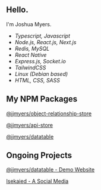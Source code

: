 ## Hello.

I'm Joshua Myers.

- _Typescript, Javascript_
- _Node.js, React.js, Next.js_
- _Redis, MySQL_
- _React Native_
- _Express.js, Socket.io_
- _TailwindCSS_
- _Linux (Debian based)_
- _HTML, CSS, SASS_

## My NPM Packages
[@jjmyers/object-relationship-store](https://www.npmjs.com/package/@jjmyers/object-relationship-store)

[@jjmyers/api-store](https://www.npmjs.com/package/@jjmyers/api-store)

[@jjmyers/datatable](https://www.npmjs.com/package/@jjmyers/datatable)

## Ongoing Projects

[@jjmyers/datatable - Demo Website](https://joshbot-debug.github.io/datatable/)

[Isekaied - A Social Media](https://web.isekaied.com/)
